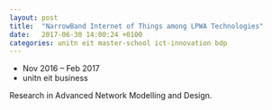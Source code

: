 ```yaml
---
layout: post
title:  "NarrowBand Internet of Things among LPWA Technologies"
date:   2017-06-30 14:00:24 +0100
categories: unitn eit master-school ict-innovation bdp
---
```

* Nov 2016 – Feb 2017
* unitn eit business

Research in Advanced Network Modelling and Design.
